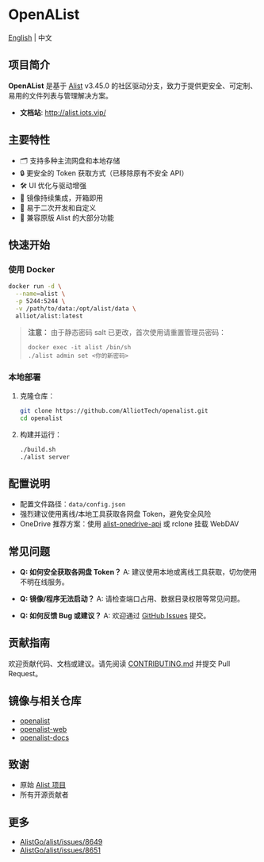 # OpenAList
[English](./README.md) | 中文

## 项目简介

**OpenAList** 是基于 [Alist](https://github.com/alist-org/alist) v3.45.0 的社区驱动分支，致力于提供更安全、可定制、易用的文件列表与管理解决方案。

- **文档站**: http://alist.iots.vip/

## 主要特性

- 🗂️ 支持多种主流网盘和本地存储
- 🔒 更安全的 Token 获取方式（已移除原有不安全 API）
- 🛠️ UI 优化与驱动增强
- 🚀 镜像持续集成，开箱即用
- 🧩 易于二次开发和自定义
- 📝 兼容原版 Alist 的大部分功能

## 快速开始

### 使用 Docker

```bash
docker run -d \
  --name=alist \
  -p 5244:5244 \
  -v /path/to/data:/opt/alist/data \
  alliot/alist:latest
```

> **注意：**
> 由于静态密码 salt 已更改，首次使用请重置管理员密码：
> ```
> docker exec -it alist /bin/sh
> ./alist admin set <你的新密码>
> ```

### 本地部署

1. 克隆仓库：
   ```bash
   git clone https://github.com/AlliotTech/openalist.git
   cd openalist
   ```
2. 构建并运行：
   ```bash
   ./build.sh
   ./alist server
   ```

## 配置说明

- 配置文件路径：`data/config.json`
- 强烈建议使用离线/本地工具获取各网盘 Token，避免安全风险
- OneDrive 推荐方案：使用 [alist-onedrive-api](https://github.com/vtzp/alist-onedrive-api) 或 rclone 挂载 WebDAV

## 常见问题

- **Q: 如何安全获取各网盘 Token？**
  A: 建议使用本地或离线工具获取，切勿使用不明在线服务。

- **Q: 镜像/程序无法启动？**
  A: 请检查端口占用、数据目录权限等常见问题。

- **Q: 如何反馈 Bug 或建议？**
  A: 欢迎通过 [GitHub Issues](https://github.com/AlliotTech/openalist/issues) 提交。

## 贡献指南

欢迎贡献代码、文档或建议。请先阅读 [CONTRIBUTING.md](./CONTRIBUTING.md) 并提交 Pull Request。

## 镜像与相关仓库

- [openalist](https://github.com/AlliotTech/openalist)
- [openalist-web](https://github.com/AlliotTech/openalist-web)
- [openalist-docs](https://github.com/AlliotTech/openalist-docs)

## 致谢

- 原始 [Alist 项目](https://github.com/alist-org/alist)
- 所有开源贡献者

## 更多

- [AlistGo/alist/issues/8649](https://github.com/AlistGo/alist/issues/8649)
- [AlistGo/alist/issues/8651](https://github.com/AlistGo/alist/issues/8651)
